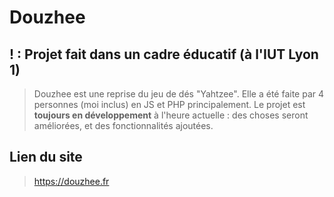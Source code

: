 # Douzhee
## ! : Projet fait dans un cadre éducatif (à l'IUT Lyon 1) 

> Douzhee est une reprise du jeu de dés "Yahtzee". Elle a été faite par 4 personnes (moi inclus) en JS et PHP principalement.
> Le projet est **toujours en développement** à l'heure actuelle : des choses seront améliorées, et des fonctionnalités ajoutées.

## Lien du site 
> https://douzhee.fr

